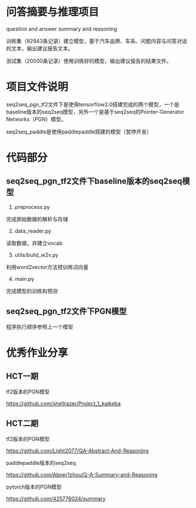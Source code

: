 # 问答摘要与推理项目
question and answer summary and reasoning

训练集（82943条记录）建立模型，基于汽车品牌、车系、问题内容与问答对话的文本，输出建议报告文本。

测试集（20000条记录）使用训练好的模型，输出建议报告的结果文件。
# 项目文件说明
seq2seq_pgn_tf2文件下是使用tensorflow2.0搭建完成的两个模型，一个是baseline版本的seq2seq模型，另外一个是基于seq2seq的Pointer-Generator Networks（PGN）模型。

seq2seq_paddle是使用paddlepaddle搭建的模型（暂停开发）

# 代码部分
## seq2seq_pgn_tf2文件下baseline版本的seq2seq模型
1. preprocess.py

完成原始数据的解析与存储

2. data_reader.py

读取数据，并建立vocab

3. utils/build_w2v.py

利用word2vector方法预训练词向量

4. main.py

完成模型的训练和预测
## seq2seq_pgn_tf2文件下PGN模型
程序执行顺序参照上一个模型

# 优秀作业分享
## HCT一期
tf2版本的PGN模型

https://github.com/shellrazer/Project_1_kaikeba

## HCT二期
tf2版本的PGN模型

https://github.com/Light2077/QA-Abstract-And-Reasoning

paddlepaddle版本的seq2seq

https://github.com/Abner1zhou/Q-A-Summary-and-Reasoning

pytorch版本的PGN模型

https://github.com/425776024/summary